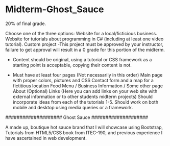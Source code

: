 # Midterm-Ghost_Sauce
20% of final grade.

Choose one of the three options:
Website for a local/ficticious business.
Website for tutorials about programming in C# (including at least one video tutorial).
Custom project -This project must be approved by your instructor, failure to get approval will result in a 0 grade for this portion of the midterm.
- Content should be original, using a tutorial or CSS framework as a starting point is acceptable, copying their content is not.

- Must have at least four pages (Not necessarily in this order)
Main page with proper colors, pictures and CSS
Contact form and a map for a fictitious location
Food Menu / Business Information / Some other page
About
(Optional) Links (Here you can add links on your web site with external information or to other students midterm projects)
Should incorporate ideas from each of the tutorials 1-5.
Should work on both mobile and desktop using media queries or a framework.

#################### Ghost Sauce ####################

A made up, boutique hot sauce brand that I will showcase using Bootstrap, Tutorials from HTML5/CSS book from ITEC-190,
and previous experience I have ascertained in web development.
